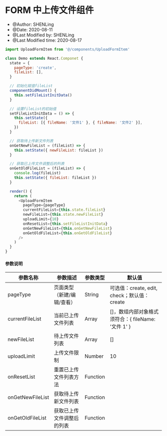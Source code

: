 # FORM 中上传文件组件

 * @Author: SHENLing
 * @Date: 2020-08-11
 * @Last Modified by: SHENLing
 * @Last Modified time: 2020-08-17


```js
import UploadFormItem from '@/components/UploadFormItem'

class Demo extends React.Componet {
  state = {
    pageType: 'create',
    fileList: [],
  }

  // 初始化赋值fileList
  componentDidMount() {
    this.setFileListInitData()
  }

  // 设置fileList的初始值
  setFileListInitData = () => {
    this.setState({
      fileList: [{ fileName: '文件1' }, { fileName: '文件2' }],
    })
  }

  // 获取待上传新文件列表
  onGetNewFileList = (fileList) => {
    this.setState({ newFileList: fileList })
  }

  // 获取已上传文件调整后的列表
  onGetOldFileList = (fileList) => {
    console.log(fileList)
    this.setState({ fileList: fileList })
  }

  render() {
    return (
      <UploadFormItem
        pageType={pageType}
        currentFileList={this.state.fileList}
        newFileList={this.state.newFileList}
        uploadLimit={10}
        onResetList={this.setFileListInitData}
        onGetNewFileList={this.onGetNewFileList}
        onGetOldFileList={this.onGetOldFileList}
      />
    )
  }
}
```

#### 参数说明

| 参数名称         | 参数描述                   | 参数类型 | 默认值                                             |
| ---------------- | -------------------------- | -------- | -------------------------------------------------- |
| pageType         | 页面类型（新建/编辑/查看） | String   | 可选值：create, edit, check；默认值：create        |
| currentFileList  | 当前已上传文件列表         | Array    | []，数组内部对象格式须符合：{ fileName: '文件 1' } |
| newFileList      | 待上传文件列表             | Array    | []                                                 |
| uploadLimit      | 上传文件限制               | Number   | 10                                                 |
| onResetList      | 重置已上传文件列表方法     | Function |                                                    |
| onGetNewFileList | 获取待上传新文件列表       | Function |                                                    |
| onGetOldFileList | 获取已上传文件调整后的列表 | Function |                                                    |
